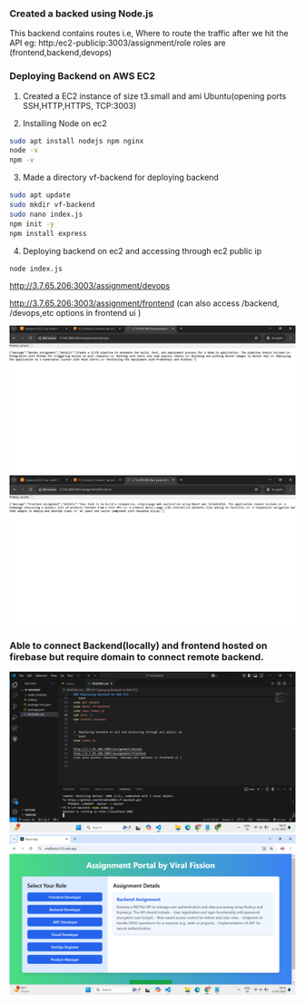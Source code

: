 ### Created a backed using Node.js

This backend contains routes i.e, Where to route the traffic after we hit the API
eg: http:/ec2-publicip:3003/assignment/role
roles are (frontend,backend,devops)

### Deploying Backend on AWS EC2
1. Created a EC2 instance of size t3.small and ami Ubuntu(opening ports SSH,HTTP,HTTPS, TCP:3003)

2. Installing Node on ec2
```bash
sudo apt install nodejs npm nginx
node -v
npm -v
```

3. Made a directory vf-backend for deploying backend 

```bash
sudo apt update
sudo mkdir vf-backend
sudo nano index.js
npm init -y
npm install express
```

4. Deploying backend on ec2 and accessing through ec2 public ip
```bash
node index.js
```
http://3.7.65.206:3003/assignment/devops

http://3.7.65.206:3003/assignment/frontend
(can also access /backend, /devops,etc options in frontend ui )

![](https://github.com/Shradha3001/vf-backend/blob/42e90429212f399f55a13108140f96df7410be8b/Screenshot%202025-01-11%20002601.png)
![](https://github.com/Shradha3001/vf-backend/blob/42e90429212f399f55a13108140f96df7410be8b/Screenshot%202025-01-11%20002628.png)

### Able to connect Backend(locally) and frontend hosted on firebase but require domain to connect remote backend.
![](https://github.com/Shradha3001/vf-backend/blob/88229a3dfd50fa6aa44f30f331a8d3e6d59f57d1/Screenshot%20(5).png)
![](https://github.com/Shradha3001/vf-backend/blob/88229a3dfd50fa6aa44f30f331a8d3e6d59f57d1/Screenshot%20(6).png)


